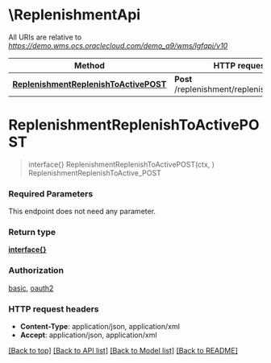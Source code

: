 # \ReplenishmentApi

All URIs are relative to *https://demo.wms.ocs.oraclecloud.com/demo_a9/wms/lgfapi/v10*

Method | HTTP request | Description
------------- | ------------- | -------------
[**ReplenishmentReplenishToActivePOST**](ReplenishmentApi.md#ReplenishmentReplenishToActivePOST) | **Post** /replenishment/replenish_to_active | ReplenishmentReplenishToActive_POST


# **ReplenishmentReplenishToActivePOST**
> interface{} ReplenishmentReplenishToActivePOST(ctx, )
ReplenishmentReplenishToActive_POST



### Required Parameters
This endpoint does not need any parameter.

### Return type

[**interface{}**](interface{}.md)

### Authorization

[basic](../README.md#basic), [oauth2](../README.md#oauth2)

### HTTP request headers

 - **Content-Type**: application/json, application/xml
 - **Accept**: application/json, application/xml

[[Back to top]](#) [[Back to API list]](../README.md#documentation-for-api-endpoints) [[Back to Model list]](../README.md#documentation-for-models) [[Back to README]](../README.md)

